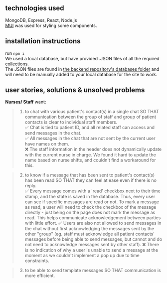 ## technologies used

MongoDB, Express, React, Node.js  
[MUI](https://mui.com/) was used for styling some components.

## installation instructions

run `npm i`  
We used a local database, but have provided .JSON files of all the required collections.  
The JSON files are found in [the backend repository's databases folder](https://github.com/sei43-healthconnect/backend/tree/main/databases) and will need to be manually added to your local database for the site to work.

## user stories, solutions & unsolved problems

<!-- (only chat part) -->

**Nurses/ Staff** want:

> 1. to chat with various patient's contact(s) in a single chat SO THAT communication between the group of staff and group of patient contacts is clear to individual staff members.  
>    ✅ Chat is tied to patient ID, and all related staff can access and send messages in the chat.  
>    ✅ All messages in the chat that are not sent by the current user have names on them.  
>    ❌ The staff information in the header does not dynamically update with the current nurse in charge. We found it hard to update the name based on nurse shifts, and couldn't find a workaround for this.

> 2. to know if a message that has been sent to patient's contact(s) has been read SO THAT they can feel at ease even if there is no reply.  
>    ✅ Every message comes with a 'read' checkbox next to their time stamp, and the state is saved in the database. Thus, every user can see if specific messages are read or not. To mark a message as read, a user will need to check the checkbox of the message directly - just being on the page does not mark the message as read. This helps communicate acknowledgement between parties with little effort.
>    ✅ Users are also not allowed to send messages in the chat without first acknowledging the messages sent by the other "group" (eg. staff must acknowledge all patient contacts' messages before being able to send messages, but cannot and do not need to acknowledge messages sent by other staff).
>    ❌ There is no indication of why a user is unable to send a message at the moment as we couldn't implement a pop up due to time constraints.

> 3. to be able to send template messages SO THAT communication is more efficient.
<!-- >    ❌ Due to time constraints, we were unable to implement a 'Quick Texts' button that would allow nurses to select from a set of template messages and change relevant information in it to quickly craft an important message that might be reused for different patients. -->
